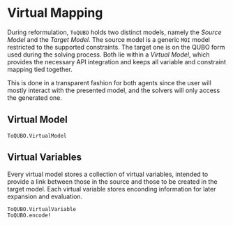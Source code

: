 # Virtual Mapping
During reformulation, `ToQUBO` holds two distinct models, namely the *Source Model* and the *Target Model*.
The source model is a generic `MOI` model restricted to the supported constraints.
The target one is on the QUBO form used during the solving process.
Both lie within a *Virtual Model*, which provides the necessary API integration and keeps all variable and constraint mapping tied together.

This is done in a transparent fashion for both agents since the user will mostly interact with the presented model, and the solvers will only access the generated one.

## Virtual Model
```@docs
ToQUBO.VirtualModel
```

## Virtual Variables
Every virtual model stores a collection of virtual variables, intended to provide a link between those in the source and those to be created in the target model.
Each virtual variable stores enconding information for later expansion and evaluation.

```@docs
ToQUBO.VirtualVariable
ToQUBO.encode!
```